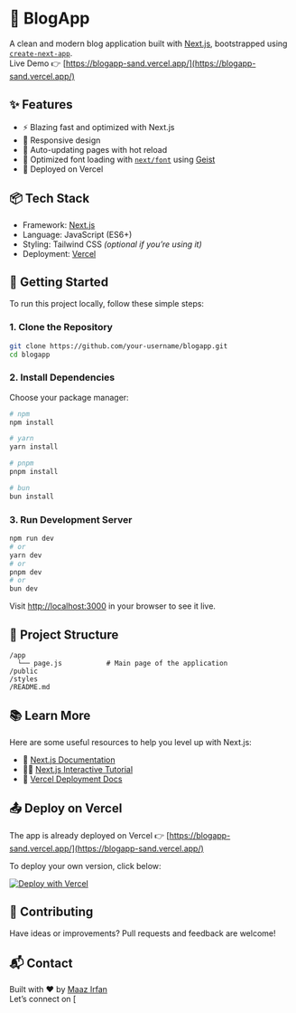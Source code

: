 # 📝 BlogApp

A clean and modern blog application built with [Next.js](https://nextjs.org), bootstrapped using [`create-next-app`](https://github.com/vercel/next.js/tree/canary/packages/create-next-app).  
Live Demo 👉 [https://blogapp-sand.vercel.app/](https://blogapp-sand.vercel.app/)

## ✨ Features

- ⚡️ Blazing fast and optimized with Next.js  
- 📱 Responsive design  
- 🧠 Auto-updating pages with hot reload  
- 🎨 Optimized font loading with [`next/font`](https://nextjs.org/docs/app/building-your-application/optimizing/fonts) using [Geist](https://vercel.com/font)  
- 🚀 Deployed on Vercel  

## 📦 Tech Stack

- Framework: [Next.js](https://nextjs.org/)  
- Language: JavaScript (ES6+)  
- Styling: Tailwind CSS *(optional if you’re using it)*  
- Deployment: [Vercel](https://vercel.com)  

## 🚀 Getting Started

To run this project locally, follow these simple steps:

### 1. Clone the Repository

```bash
git clone https://github.com/your-username/blogapp.git
cd blogapp
```

### 2. Install Dependencies

Choose your package manager:

```bash
# npm
npm install

# yarn
yarn install

# pnpm
pnpm install

# bun
bun install
```

### 3. Run Development Server

```bash
npm run dev
# or
yarn dev
# or
pnpm dev
# or
bun dev
```

Visit [http://localhost:3000](http://localhost:3000) in your browser to see it live.

## 📁 Project Structure

```
/app
  └── page.js           # Main page of the application
/public
/styles
/README.md
```

## 📚 Learn More

Here are some useful resources to help you level up with Next.js:

- 📘 [Next.js Documentation](https://nextjs.org/docs)  
- 🧑‍🏫 [Next.js Interactive Tutorial](https://nextjs.org/learn)  
- 🔧 [Vercel Deployment Docs](https://nextjs.org/docs/app/building-your-application/deploying)  

## 📤 Deploy on Vercel

The app is already deployed on Vercel 👉 [https://blogapp-sand.vercel.app/](https://blogapp-sand.vercel.app/)

To deploy your own version, click below:

[![Deploy with Vercel](https://vercel.com/button)](https://vercel.com/new?utm_source=create-next-app&utm_campaign=create-next-app-readme)

## 🙌 Contributing

Have ideas or improvements? Pull requests and feedback are welcome!

## 📬 Contact

Built with ❤️ by [Maaz Irfan](mailto:maaz.ai.enthusiast@gmail.com)  
Let’s connect on [

